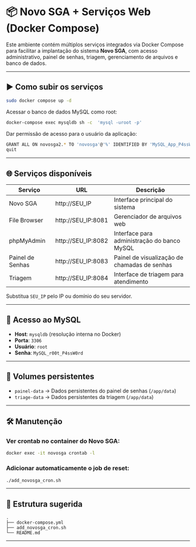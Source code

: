 
# 📦 Novo SGA + Serviços Web (Docker Compose)

Este ambiente contém múltiplos serviços integrados via Docker Compose para facilitar a implantação do sistema **Novo SGA**, com acesso administrativo, painel de senhas, triagem, gerenciamento de arquivos e banco de dados.

---

## ▶️ Como subir os serviços

```bash
sudo docker compose up -d
```
Acessar o banco de dados MySQL como root:
```bash
docker-compose exec mysqldb sh -c  'mysql -uroot -p'
```
Dar permissão de acesso para o usuário da aplicação:
```bash
GRANT ALL ON novosga2.* TO 'novosga'@'%' IDENTIFIED BY 'MySQL_App_P4ssW0rd';
quit
```
---

## 🌐 Serviços disponíveis

| Serviço         | URL                     | Descrição |
|----------------|--------------------------|-----------|
| Novo SGA       | http://SEU_IP            | Interface principal do sistema |
| File Browser   | http://SEU_IP:8081       | Gerenciador de arquivos web |
| phpMyAdmin     | http://SEU_IP:8082       | Interface para administração do banco MySQL |
| Painel de Senhas | http://SEU_IP:8083     | Painel de visualização de chamadas de senhas |
| Triagem        | http://SEU_IP:8084       | Interface de triagem para atendimento |

Substitua `SEU_IP` pelo IP ou domínio do seu servidor.

---

## 🔐 Acesso ao MySQL

- **Host**: `mysqldb` (resolução interna no Docker)
- **Porta**: `3306`
- **Usuário**: `root`
- **Senha**: `MySQL_r00t_P4ssW0rd`

---

## 💾 Volumes persistentes

- `painel-data` → Dados persistentes do painel de senhas (`/app/data`)
- `triage-data` → Dados persistentes da triagem (`/app/data`)

---

## 🛠️ Manutenção

### Ver crontab no container do Novo SGA:

```bash
docker exec -it novosga crontab -l
```

### Adicionar automaticamente o job de reset:

```bash
./add_novosga_cron.sh
```

---

## 📁 Estrutura sugerida

```plaintext
.
├── docker-compose.yml
├── add_novosga_cron.sh
└── README.md
```

---
